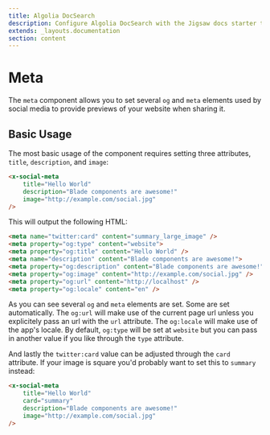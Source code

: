 ```yaml
---
title: Algolia DocSearch
description: Configure Algolia DocSearch with the Jigsaw docs starter template
extends: _layouts.documentation
section: content
---
```


# Meta

The `meta` component allows you to set several `og` and `meta` elements used by social media to provide previews of your website when sharing it.


## Basic Usage

The most basic usage of the component requires setting three attributes, `title`, `description`, and `image`:

```html
<x-social-meta
    title="Hello World"
    description="Blade components are awesome!"
    image="http://example.com/social.jpg"
/>
```

This will output the following HTML:

```html
<meta name="twitter:card" content="summary_large_image" />
<meta property="og:type" content="website">
<meta property="og:title" content="Hello World" />
<meta name="description" content="Blade components are awesome!">
<meta property="og:description" content="Blade components are awesome!">
<meta property="og:image" content="http://example.com/social.jpg" />
<meta property="og:url" content="http://localhost" />
<meta property="og:locale" content="en" />
```

As you can see several `og` and `meta` elements are set. Some are set automatically. The `og:url` will make use of the current page url unless you explicitely pass an url with the `url` attribute. The `og:locale` will make use of the app's locale. By default, `og:type` will be set at `website` but you can pass in another value if you like through the `type` attribute.

And lastly the `twitter:card` value can be adjusted through the `card` attribute. If your image is square you'd probably want to set this to `summary` instead:

```html
<x-social-meta
    title="Hello World"
    card="summary"
    description="Blade components are awesome!"
    image="http://example.com/social.jpg"
/>
```
